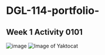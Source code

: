 # DGL-114-portfolio-
## Week 1 Activity 0101
<img src="C:\Users\amarjit\Desktop\index.jpg"
alt="image"
/>
![Image of Yaktocat]("C:\Users\amarjit\Desktop\index.jpg")
